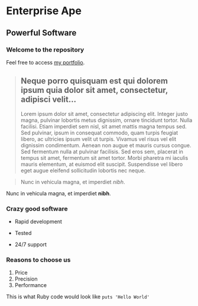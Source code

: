 Enterprise Ape
==============

Powerful Software
-----------------

### Welcome to the repository

Feel free to access [my portfolio](https://github.com/Alvin602).

> ## Neque porro quisquam est qui dolorem ipsum quia dolor sit amet, consectetur, adipisci velit...
>
> Lorem ipsum dolor sit amet, consectetur adipiscing elit. Integer justo magna, pulvinar lobortis metus dignissim, ornare tincidunt tortor. Nulla facilisi. Etiam imperdiet sem nisl, sit amet mattis magna tempus sed. Sed pulvinar, ipsum in consequat commodo, quam turpis feugiat libero, ac ultricies ipsum velit ut turpis. Vivamus vel risus vel elit dignissim condimentum. Aenean non augue et mauris cursus congue. Sed fermentum nulla at pulvinar facilisis. Sed eros sem, placerat in tempus sit amet, fermentum sit amet tortor. Morbi pharetra mi iaculis mauris elementum, at euismod elit suscipit. Suspendisse vel libero eget augue eleifend sollicitudin lobortis nec neque.

> Nunc in vehicula magna, et imperdiet *nibh*.

Nunc in vehicula magna, et imperdiet **nibh**.

### Crazy good software
* Rapid development
+ Tested
- 24/7 support

### Reasons to choose us
1. Price
2. Precision
3. Performance

This is what Ruby code would look like `puts 'Hello World'`
